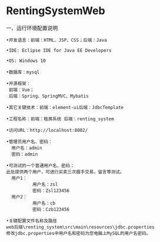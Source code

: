 # RentingSystemWeb
一、运行环境配置说明

	•开发语言：前端：HTML、JSP、CSS；后端：Java
  
	•IDE: Eclipse IDE for Java EE Developers
  
	•OS: Windows 10
  
	•数据库：mysql
  
	•开源框架：
     前端：Vue；
     后端：Spring、SpringMVC、Mybatis
  
	•其它关键技术：前端：element-ui后端：JdbcTemplate
  
	•工程名称：前端：租房系统 后端：renting_system
  
	•访问URL：http://localhost:8002/
  
	•管理员用户名、密码：
      用户名：admin
      密码：admin
      
	•可测试的一个普通用户名、密码：
    此处提供两个用户，可进行买卖三次握手交易，留言等测试。
      用户1：
		      用户名：zsl
		      密码：Zsl123456
      用户2：
		      用户名：cb
		      密码：Czb123456

	•关键配置文件名称及路径
	web后端\renting_system\src\main\resources\jdbc.properties
	修改jdbc.properties中用户名和密码为您电脑上MySQL的用户名密码。
	

